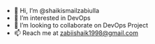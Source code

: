 - 👋 Hi, I’m @shaikismailzabiulla
- 👀 I’m interested in DevOps
- 💞️ I’m looking to collaborate on DevOps Project
- 📫 Reach me at zabiishaik1998@gmail.com

<!---
shaikismailzabiulla/shaikismailzabiulla is a ✨ special ✨ repository because its `README.md` (this file) appears on your GitHub profile.
You can click the Preview link to take a look at your changes.
--->
